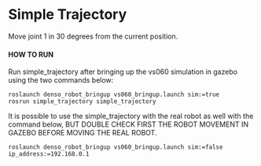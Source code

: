 # Simple Trajectory

Move joint 1 in 30 degrees from the current position.

#### HOW TO RUN

Run simple_trajectory after bringing up the vs060 simulation in gazebo using the two commands below:
```
roslaunch denso_robot_bringup vs060_bringup.launch sim:=true
rosrun simple_trajectory simple_trajectory
```
It is possible to use the simple_trajectory with the real robot as well with the command below, BUT DOUBLE CHECK FIRST THE ROBOT MOVEMENT IN GAZEBO BEFORE MOVING THE REAL ROBOT.
```
roslaunch denso_robot_bringup vs060_bringup.launch sim:=false ip_address:=192.168.0.1
```